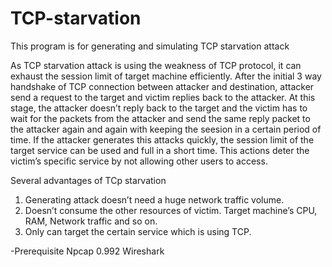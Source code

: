 # TCP-starvation
This program is for generating and simulating TCP starvation attack

As TCP starvation attack is using the weakness of TCP protocol, it can exhaust the session limit of target machine efficiently.
After the initial 3 way handshake of TCP connection between attacker and destination, attacker send a request to the target and victim replies back to the attacker. 
At this stage, the attacker doesn’t reply back to the target and the victim has to wait for the packets from the attacker and send the same reply packet to the attacker again and again with keeping the seesion in a certain period of time. 
If the attacker generates this attacks quickly, the session limit of the target service can be used and full in a short time. 
This actions deter the victim’s specific service by not allowing other users to access.

Several advantages of TCp starvation
1.	Generating attack doesn’t need a huge network traffic volume.
2.	Doesn’t consume the other resources of victim. Target machine’s CPU, RAM, Network traffic and so on. 
3.	Only can target the certain service which is using TCP.


-Prerequisite 
Npcap 0.992
Wireshark
